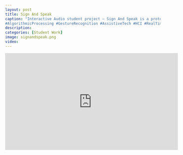 ```yaml
---
layout: post
title: Sign And Speak
caption: "Interactive Audio student project — Sign And Speak is a prototype accessibility tool that converts American Sign Language into spoken word. Creators — Jeff Andrews, Michael Carter
#AlgorithmicProcessing #GestureRecognition #AssistiveTech #HCI #RealTimeProcessing #DigitalSignalProcessing #MaxMSP #CreativeCoding #InteractiveAudio #ComputationalLinguistics #SensorFusion #WearableTech #Arduino #EmbeddedSystems #HumanCenteredDesign #AccessibilityTech #TangibleInterfaces #DataMapping"
description:
categories: [Student Work]
image: signandspeak.png
video: 
---
```

<iframe width="560" height="315" src="https://www.youtube.com/embed/nImL_gp5A10" title="YouTube video player" frameborder="0" allow="accelerometer; autoplay; clipboard-write; encrypted-media; gyroscope; picture-in-picture; web-share" allowfullscreen></iframe>
